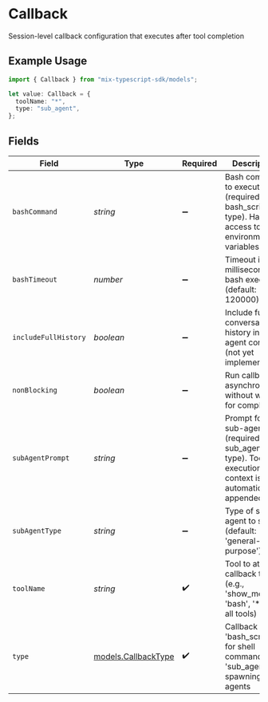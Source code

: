 # Callback

Session-level callback configuration that executes after tool completion

## Example Usage

```typescript
import { Callback } from "mix-typescript-sdk/models";

let value: Callback = {
  toolName: "*",
  type: "sub_agent",
};
```

## Fields

| Field                                                                                                     | Type                                                                                                      | Required                                                                                                  | Description                                                                                               | Example                                                                                                   |
| --------------------------------------------------------------------------------------------------------- | --------------------------------------------------------------------------------------------------------- | --------------------------------------------------------------------------------------------------------- | --------------------------------------------------------------------------------------------------------- | --------------------------------------------------------------------------------------------------------- |
| `bashCommand`                                                                                             | *string*                                                                                                  | :heavy_minus_sign:                                                                                        | Bash command to execute (required for bash_script type). Has access to environment variables.             |                                                                                                           |
| `bashTimeout`                                                                                             | *number*                                                                                                  | :heavy_minus_sign:                                                                                        | Timeout in milliseconds for bash execution (default: 120000)                                              |                                                                                                           |
| `includeFullHistory`                                                                                      | *boolean*                                                                                                 | :heavy_minus_sign:                                                                                        | Include full conversation history in sub-agent context (not yet implemented)                              |                                                                                                           |
| `nonBlocking`                                                                                             | *boolean*                                                                                                 | :heavy_minus_sign:                                                                                        | Run callback asynchronously without waiting for completion                                                |                                                                                                           |
| `subAgentPrompt`                                                                                          | *string*                                                                                                  | :heavy_minus_sign:                                                                                        | Prompt for the sub-agent (required for sub_agent type). Tool execution context is automatically appended. |                                                                                                           |
| `subAgentType`                                                                                            | *string*                                                                                                  | :heavy_minus_sign:                                                                                        | Type of sub-agent to spawn (default: 'general-purpose')                                                   |                                                                                                           |
| `toolName`                                                                                                | *string*                                                                                                  | :heavy_check_mark:                                                                                        | Tool to attach callback to (e.g., 'show_media', 'bash', '*' for all tools)                                | *                                                                                                         |
| `type`                                                                                                    | [models.CallbackType](../models/callbacktype.md)                                                          | :heavy_check_mark:                                                                                        | Callback type: 'bash_script' for shell commands, 'sub_agent' for spawning sub-agents                      |                                                                                                           |